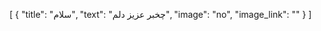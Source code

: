 [
  {
    "title": "سلام",
    "text": "چخبر عزیز دلم",
    "image": "no",
    "image_link": ""
  }
]
